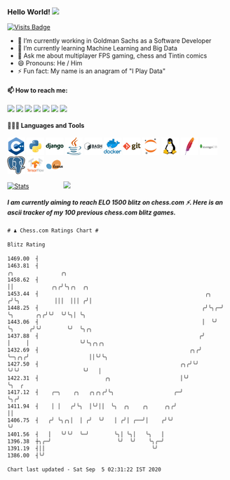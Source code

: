   ### Hello World!  <img src="https://github.com/sciencepal/sciencepal/blob/master/assets/Hi.gif" width="29px">
  [![Visits Badge](https://badges.pufler.dev/visits/sciencepal/sciencepal)](https://badges.pufler.dev/visits/sciencepal/sciencepal)
  
  - 🔭 I’m currently working in Goldman Sachs as a Software Developer
  - 🌱 I’m currently learning Machine Learning and Big Data
  - 💬 Ask me about multiplayer FPS gaming, chess and Tintin comics
  - 😄 Pronouns: He / Him
  - ⚡ Fun fact: My name is an anagram of "I Play Data"
  
  #### 📫 How to reach me:   
  [<img src="https://upload.wikimedia.org/wikipedia/commons/8/83/Steam_icon_logo.svg" width="3.5%"/>](https://steamcommunity.com/id/mongocds/)
  [<img src="https://github.com/sciencepal/sciencepal/blob/master/assets/discord-round.svg" width="3.5%"/>](https://discord.gg/MnUUbHe)
  [<img src="https://img.icons8.com/color/48/000000/twitter.png" width="3.5%"/>](https://twitter.com/sciencepal)
  [<img src="https://img.icons8.com/color/48/000000/linkedin.png" width="3.5%"/>](https://www.linkedin.com/in/adityapal1/)
  [<img src="https://img.icons8.com/fluent/48/000000/facebook-new.png" width="3.5%"/>](https://www.facebook.com/sciencepal/)
  [<img src="https://img.icons8.com/fluent/48/000000/instagram-new.png" width="3.5%"/>](https://www.instagram.com/aditya_sciencepal/)
  <a href="mailto:aditya.pal.science@gmail.com"> <img src="https://img.icons8.com/fluent/48/000000/gmail.png" width="3.5%"/> </a>
  
  #### 👨🏻‍💻 Languages and Tools <br />
  <code><img height="40" src="https://raw.githubusercontent.com/github/explore/80688e429a7d4ef2fca1e82350fe8e3517d3494d/topics/cpp/cpp.png"></code>
  <code><img height="40" src="https://raw.githubusercontent.com/github/explore/80688e429a7d4ef2fca1e82350fe8e3517d3494d/topics/python/python.png"></code>
  <code><img height="40" src="https://raw.githubusercontent.com/github/explore/80688e429a7d4ef2fca1e82350fe8e3517d3494d/topics/django/django.png"></code>
  <code><img height="40" src="https://raw.githubusercontent.com/github/explore/80688e429a7d4ef2fca1e82350fe8e3517d3494d/topics/java/java.png"></code>
  <code><img height="40" src="https://raw.githubusercontent.com/github/explore/80688e429a7d4ef2fca1e82350fe8e3517d3494d/topics/bash/bash.png"></code>
  <code><img height="40" src="https://raw.githubusercontent.com/github/explore/80688e429a7d4ef2fca1e82350fe8e3517d3494d/topics/docker/docker.png"></code>
  <code><img height="40" src="https://raw.githubusercontent.com/github/explore/80688e429a7d4ef2fca1e82350fe8e3517d3494d/topics/git/git.png"></code>
  <code><img height="40" src="https://raw.githubusercontent.com/github/explore/80688e429a7d4ef2fca1e82350fe8e3517d3494d/topics/jupyter-notebook/jupyter-notebook.png"></code>
  <code><img height="40" src="https://raw.githubusercontent.com/github/explore/80688e429a7d4ef2fca1e82350fe8e3517d3494d/topics/linux/linux.png"></code>
  <code><img height="40" src="https://raw.githubusercontent.com/github/explore/80688e429a7d4ef2fca1e82350fe8e3517d3494d/topics/maven/maven.png"></code>
  <code><img height="40" src="https://raw.githubusercontent.com/github/explore/80688e429a7d4ef2fca1e82350fe8e3517d3494d/topics/mongodb/mongodb.png"></code>
  <code><img height="40" src="https://raw.githubusercontent.com/github/explore/80688e429a7d4ef2fca1e82350fe8e3517d3494d/topics/postgresql/postgresql.png"></code>
  <code><img height="40" src="https://raw.githubusercontent.com/github/explore/80688e429a7d4ef2fca1e82350fe8e3517d3494d/topics/tensorflow/tensorflow.png"></code>
  <code><img height="40" src="https://raw.githubusercontent.com/github/explore/80688e429a7d4ef2fca1e82350fe8e3517d3494d/topics/scikit-learn/scikit-learn.png"></code>
  
  [![Stats](https://github-readme-stats.vercel.app/api?username=sciencepal&show_icons=true&theme=radical)](https://github-readme-stats.vercel.app/api?username=sciencepal&show_icons=true&theme=radical)&nbsp; &nbsp; &nbsp; &nbsp; &nbsp; &nbsp; &nbsp; &nbsp; &nbsp; &nbsp; <img src="https://github.com/sciencepal/sciencepal/blob/master/assets/saved.gif" width="195">
  
  ##### I am currently aiming to reach ELO 1500 blitz on chess.com ⚡. Here is an ascii tracker of my 100 previous chess.com blitz games.

  ```
  # ♟︎ Chess.com Ratings Chart #
  
  Blitz Rating

 1469.00  ┤
 1463.81  ┤                                                           ╭╮               ╭╮
 1458.62  ┤                                                           ││            ╭╮╭╯╰╮╭╮  ╭╮
 1453.44  ┤                                                     ╭╮   ╭╯╰╮           │││  │││ ╭╯│
 1448.25  ┤                                                    ╭╯╰╮╭─╯  ╰╮       ╭╮╭╯╰╯  ╰╯╰╮│ ╰╮
 1443.06  ┤                                                    │  ╰╯     ╰╮     ╭╯╰╯        ╰╯  ╰╮╭╮
 1437.88  ┤                                                   ╭╯          │     │                ╰╯╰╮╭╮╭╮
 1432.69  ┤                                                ╭╮╭╯           ╰─╮╭╮╭╯                   ││╰╯╰╮
 1427.50  ┤                                             ╭╮╭╯╰╯              ╰╯╰╯                    ╰╯   │
 1422.31  ┤                     ╭╮                      │╰╯                                              ╰╮  ╭
 1417.12  ┤    ╭─╮    ╭╮   ╭╮╭╮╭╯╰╮                   ╭─╯                                                 ╰╮╭╯
 1411.94  ┤    │ │   ╭╯╰╮  │╰╯││  ╰╮  ╭╮    ╭╮     ╭╮╭╯                                                    ││
 1406.75  ┤   ╭╯ ╰╮╭╮│  │ ╭╯  ╰╯   │ ╭╯│ ╭──╯│    ╭╯╰╯                                                     ╰╯
 1401.56  ┤   │   ╰╯╰╯  ╰─╯        ╰╮│ ╰╮│   ╰╮   │
 1396.38  ┼╮╭─╯                     ╰╯  ╰╯    ╰╮╭─╯
 1391.19  ┤││                                  ╰╯
 1386.00  ┤╰╯

Chart last updated - Sat Sep  5 02:31:22 IST 2020  
  ```
  

